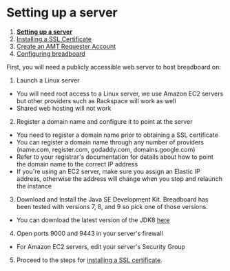# Setting up a server
1. **[Setting up a server](Setting-up-a-Server)**
2. [Installing a SSL Certificate](Installing-a-SSL-Certificate)
3. [Create an AMT Requester Account](Creating-an-AMT-Requester-Account)
4. [Configuring breadboard](Configuring-breadboard)

First, you will need a publicly accessible web server to host breadboard on:

1. Launch a Linux server 
  * You will need root access to a Linux server, we use Amazon EC2 servers but other providers such as Rackspace will work as well
  * Shared web hosting will not work
2. Register a domain name and configure it to point at the server 
  * You need to register a domain name prior to obtaining a SSL certificate 
  * You can register a domain name through any number of providers (name.com, register.com, godaddy.com, domains.google.com)
  * Refer to your registrar's documentation for details about how to point the domain name to the correct IP address
  * If you're using an EC2 server, make sure you assign an Elastic IP address, otherwise the address will change when you stop and relaunch the instance
3. Download and Install the Java SE Development Kit. Breadboard has been tested with versions 7, 8, and 9 so pick one of those versions.
  * You can download the latest version of the JDK8 [here](http://www.oracle.com/technetwork/java/javase/downloads/jdk8-downloads-2133151.html)
4. Open ports 9000 and 9443 in your server's firewall
  * For Amazon EC2 servers, edit your server's Security Group
5. Proceed to the steps for [installing a SSL certificate](Installing-a-SSL-Certificate).

